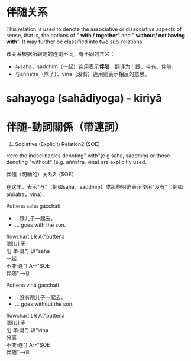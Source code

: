 # 伴随关系

This relation is used to denote the associative or dissociative aspects of sense, that is, the notions of " **with / together**" and " **without/ not having with**". It may further be classified into two sub-relations.

该关系根据所跟随的连词不同，有不同的含义：
- 与saha、saddhiṃ（一起）连用表示**伴随**，翻译为：跟、带有、伴随，
- 与aññatra（除了）、vinā（没有）连用则表示相反的意思。

# sahayoga (sahādiyoga) - kiriyā

# 伴随-動詞關係（帶連詞）

1. Sociative (Explicit) Relation2 (SOE)
 
 Here the indeclinables denoting" with"(e.g saha, saddhiṃ) or those denoting "without" (e.g. aññatra, vinā) are explicitly used.

 伴隨（明确的）关系2（SOE）
 
 在这里，表示"与"（例如saha，saddhiṃ）或那些明确表示使用"没有"（例如aññatra，vinā）。

Puttena saha gacchati 
- ...跟儿子一起去。
- ... goes with the son.

<div class="mermaid">
flowchart LR
A("puttena<br/>[跟]儿子<br/>阳·单·具")
B("saha<br/>一起<br/>不变·连")
A--"SOE<br>伴随"-->B
</div>

Puttena vinā gacchati 
- ...没有跟儿子一起去。
- ... goes without the son.

<div class="mermaid">
flowchart LR
A("puttena<br/>[跟]儿子<br/>阳·单·具")
B("vinā<br/>分离<br/>不变·连")
A--"SOE<br/>伴随"-->B
</div>
